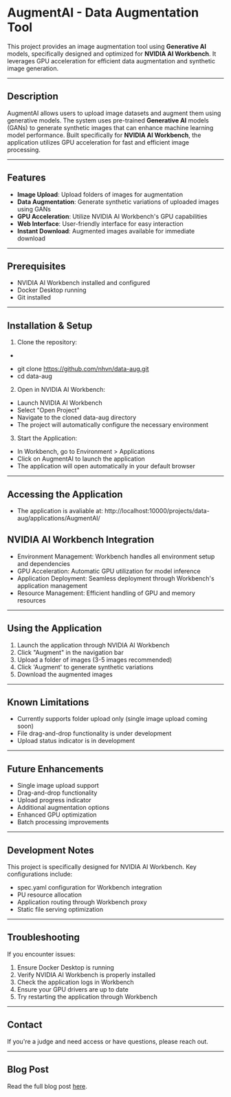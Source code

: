 # AugmentAI - Data Augmentation Tool

This project provides an image augmentation tool using **Generative AI** models, specifically designed and optimized for **NVIDIA AI Workbench**. It leverages GPU acceleration for efficient data augmentation and synthetic image generation.

---

## Description

AugmentAI allows users to upload image datasets and augment them using generative models. The system uses pre-trained **Generative AI** models (GANs) to generate synthetic images that can enhance machine learning model performance. Built specifically for **NVIDIA AI Workbench**, the application utilizes GPU acceleration for fast and efficient image processing.

---

## Features

- **Image Upload**: Upload folders of images for augmentation
- **Data Augmentation**: Generate synthetic variations of uploaded images using GANs
- **GPU Acceleration**: Utilize NVIDIA AI Workbench's GPU capabilities
- **Web Interface**: User-friendly interface for easy interaction
- **Instant Download**: Augmented images available for immediate download

---

<!-- ## Project Structure
data-aug/
├── backend/
│   ├── src/
│   │   └── gan_handler.py
│   ├── templates/
│   └── app.py
├── frontend/
│   └── static/
│       ├── images/
│       ├── js/
│       └── styles.css
├── models/
├── .project/
│   └── spec.yaml
└── README.md -->

## Prerequisites

- NVIDIA AI Workbench installed and configured
- Docker Desktop running
- Git installed

---

## Installation & Setup

1. Clone the repository:
- ```bash
- git clone https://github.com/nhvn/data-aug.git
- cd data-aug

2. Open in NVIDIA AI Workbench:
- Launch NVIDIA AI Workbench
- Select "Open Project"
- Navigate to the cloned data-aug directory
- The project will automatically configure the necessary environment

3. Start the Application:
- In Workbench, go to Environment > Applications
- Click on AugmentAI to launch the application
- The application will open automatically in your default browser

---

## Accessing the Application

- The application is avaliable at: http://localhost:10000/projects/data-aug/applications/AugmentAI/

## NVIDIA AI Workbench Integration

- Environment Management: Workbench handles all environment setup and dependencies
- GPU Acceleration: Automatic GPU utilization for model inference
- Application Deployment: Seamless deployment through Workbench's application management
- Resource Management: Efficient handling of GPU and memory resources

---

## Using the Application

1. Launch the application through NVIDIA AI Workbench
2. Click "Augment" in the navigation bar
3. Upload a folder of images (3-5 images recommended)
4. Click 'Augment' to generate synthetic variations
5. Download the augmented images

---

## Known Limitations

- Currently supports folder upload only (single image upload coming soon)
- File drag-and-drop functionality is under development
- Upload status indicator is in development

---

## Future Enhancements

- Single image upload support
- Drag-and-drop functionality
- Upload progress indicator
- Additional augmentation options
- Enhanced GPU optimization
- Batch processing improvements

---

## Development Notes

This project is specifically designed for NVIDIA AI Workbench. Key configurations include:
- spec.yaml configuration for Workbench integration
- PU resource allocation
- Application routing through Workbench proxy
- Static file serving optimization

---

## Troubleshooting

If you encounter issues:
1. Ensure Docker Desktop is running
2. Verify NVIDIA AI Workbench is properly installed
3. Check the application logs in Workbench
4. Ensure your GPU drivers are up to date
5. Try restarting the application through Workbench

---

## Contact

If you're a judge and need access or have questions, please reach out.
 
---

## Blog Post

Read the full blog post [here](./blogpost.md).